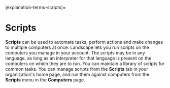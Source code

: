 (explanation-terms-scripts)=
# Scripts

**Scripts** can be used to automate tasks, perform actions and make changes to multiple computers at once. Landscape lets you run scripts on the computers you manage in your account. The scripts may be in any language, as long as an interpreter for that language is present on the computers on which they are to run. You can maintain a library of scripts for common tasks. You can manage scripts from the **Scripts** tab in your organization's home page, and run them against computers from the **Scripts** menu in the **Computers** page.

